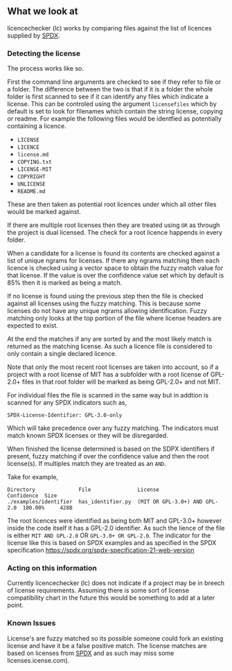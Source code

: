 ## What we look at

licencechecker (lc) works by comparing files against the list of licences supplied by [SPDX](https://spdx.org/).

### Detecting the license

The process works like so.

First the command line arguments are checked to see if they refer to file or a folder. The difference between the two is that if it is a folder the whole folder is first scanned to see if it can identify any files which indicate a license. This can be controled using the argument `licensefiles` which by default is set to look for filenames which contain the string license, copying or readme. For example the following files would be identfied as potentially containing a licence.

* `LICENSE`
* `LICENCE`
* `license.md`
* `COPYING.txt`
* `LICENSE-MIT`
* `COPYRIGHT`
* `UNLICENSE`
* `README.md`

These are then taken as potential root licences under which all other files would be marked against.

If there are multiple root licenses then they are treated using `OR` as through the project is dual licensed. The check for a root licence happends in every folder.

When a candidate for a license is found its contents are checked against a list of unique ngrams for licenses. If there any ngrams matching then each licence is checked using a vector space to obtain the fuzzy match value for that license. If the value is over the confidence value set which by default is 85% then it is marked as being a match. 

If no license is found using the previous step then the file is checked against all licenses using the fuzzy matching. This is because some licenses do not have any unique ngrams allowing identification. Fuzzy matching only looks at the top portion of the file where license headers are expected to exist.

At the end the matches if any are sorted by and the most likely match is returned as the matching license. As such a licence file is considered to only contain a single declared licence.

Note that only the most recent root licenses are taken into account, so if a project with a root license of MIT has a subfolder with a root license of GPL-2.0+ files in that root folder will be marked as being GPL-2.0+ and not MIT.

For individual files the file is scanned in the same way but in addtion is scanned for any SPDX indicators such as,

`SPDX-License-Identifier: GPL-3.0-only`

Which will take precedence over any fuzzy matching. The indicators must match known SPDX licenses or they will be disregarded.

When finished the license determined is based on the SDPX identifiers if present, fuzzy matching if over the confidence value and then the root license(s). If multiples match they are treated as an `AND`.

Take for example,

```
Directory              File               License                        Confidence  Size
./examples/identifier  has_identifier.py  (MIT OR GPL-3.0+) AND GPL-2.0  100.00%     428B
```

The root licences were identified as being both MIT and GPL-3.0+ however inside the code itself it has a GPL-2.0 identifier. As such the lience of the file is either `MIT AND GPL-2.0` OR `GPL-3.0+ OR GPL-2.0`. The indicator for the license like this is based on SPDX examples and as specified in the SPDX specification https://spdx.org/spdx-specification-21-web-version

### Acting on this information

Currently licencechecker (lc) does not indicate if a project may be in breech of license requirements. Assuming there is some sort of license compatibility chart in the future this would be something to add at a later point.

### Known Issues

License's are fuzzy matched so its possible someone could fork an existing license and have it be a false positive match.
The license matches are based on licenses from [SPDX](https://spdx.org/) and as such may miss some licenses.icense.com).
